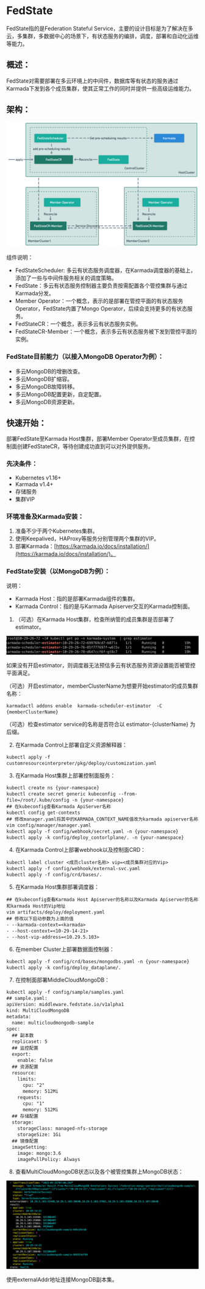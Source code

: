 # FedState

FedState指的是Federation Stateful Service，主要的设计目标是为了解决在多云，多集群，多数据中心的场景下，有状态服务的编排，调度，部署和自动化运维等能力。

## 概述：

FedState对需要部署在多云环境上的中间件，数据库等有状态的服务通过Karmada下发到各个成员集群，使其正常工作的同时并提供一些高级运维能力。

## 架构：

![structure.png](config/structure.png)

组件说明：

- FedStateScheduler: 多云有状态服务调度器，在Karmada调度器的基础上，添加了一些与中间件服务相关的调度策略。
- FedState：多云有状态服务控制器主要负责按需配置各个管控集群与通过Karmada分发。
- Member Operator：一个概念，表示的是部署在管控平面的有状态服务Operator，FedState内置了Mongo Operator，后续会支持更多的有状态服务。
- FedStateCR：一个概念，表示多云有状态服务实例。
- FedStateCR-Member：一个概念，表示多云有状态服务被下发到管控平面的实例。

### FedState目前能力（以接入MongoDB Operator为例）：

- 多云MongoDB的增删改查。
- 多云MongoDB扩缩容。
- 多云MongoDB故障转移。
- 多云MongoDB配置更新，自定配置。
- 多云MongoDB资源更新。

## 快速开始：

部署FedState至Karmada Host集群，部署Member Operator至成员集群，在控制面创建FedStateCR，等待创建成功直到可以对外提供服务。

### 先决条件：

- Kubernetes v1.16+
- Karmada v1.4+
- 存储服务
- 集群VIP

### 环境准备及Karmada安装：

1. 准备不少于两个Kubernetes集群。
2. 使用Keepalived，HAProxy等服务分别管理两个集群的VIP。
3. 部署Karmada：[https://karmada.io/docs/installation/](https://karmada.io/docs/installation/)。

### FedState安装（以MongoDB为例）：

说明：

- Karmada Host：指的是部署Karmada组件的集群。
- Karmada Control：指的是与Karmada Apiserver交互的Karmada控制面。

1. （可选）在Karmada Host集群，检查所纳管的成员集群是否部署了estimator。

![Image.png](config/Image.png)

如果没有开启estimator，则调度器无法预估多云有状态服务资源设置能否被管控平面满足。

（可选）开启estimator，memberClusterName为想要开始estimator的成员集群名称：

```shell
karmadactl addons enable  karmada-scheduler-estimator  -C {memberClusterName}
```

（可选）检查estimator service的名称是否符合以 estimator-{clusterName} 为后缀。

2. 在Karmada Control上部署自定义资源解释器：

```other
kubectl apply -f customresourceinterpreter/pkg/deploy/customization.yaml
```

3. 在Karmada Host集群上部署控制面服务：

```other
kubectl create ns {your-namespace}
kubectl create secret generic kubeconfig --from-file=/root/.kube/config -n {your-namespace} 
## 在kubeconfig查看Karmada ApiServer名称
kubectl config get-contexts
## 修改manager.yaml将其中的KARMADA_CONTEXT_NAME值改为karmada apiserver名称
vim config/manager/manager.yaml
kubectl apply -f config/webhook/secret.yaml -n {your-namespace}
kubectl apply -k config/deploy_contorlplane/. -n {your-namespace}
```

4. 在Karmada Control上部署webhook以及控制面CRD：

```other
kubectl label cluster <成员cluster名称> vip=<成员集群对应的Vip>
kubectl apply -f config/webhook/external-svc.yaml
kubectl apply -f config/crd/bases/.
```

5. 在Karmada Host集群部署调度器：

```other
## 在kubeconfig查看Karmada Host Apiserver的名称以及Karmada Apiserver的名称和karmada Host的Vip地址
vim artifacts/deploy/deployment.yaml
## 修改以下启动参数为上面的值           
- --karmada-context=<karmada>
- --host-context=<10-29-14-21>
- --host-vip-address=<10.29.5.103>
```

6. 在member Cluster上部署数据面控制器：

```other
kubectl apply -f config/crd/bases/mongodbs.yaml -n {your-namespace}
kubectl apply -k config/deploy_dataplane/.
```

7. 在控制面部署MiddleCloudMongoDB：

```shell
kubectl apply -f config/sample/samples.yaml
## sample.yaml:
apiVersion: middleware.fedstate.io/v1alpha1
kind: MultiCloudMongoDB
metadata:
  name: multicloudmongodb-sample
spec:
  ## 副本数
  replicaset: 5
  ## 监控配置
  export:
    enable: false
  ## 资源配置
  resource:
    limits:
      cpu: "2"
      memory: 512Mi
    requests:
      cpu: "1"
      memory: 512Mi
  ## 存储配置
  storage:
    storageClass: managed-nfs-storage
    storageSize: 1Gi
  ## 镜像配置
  imageSetting:
    image: mongo:3.6
    imagePullPolicy: Always
```

8. 查看MultiCloudMongoDB状态以及各个被管控集群上MongoDB状态：

![multicloudmongodbstatus.png](config/multicloudstatus.png)

使用externalAddr地址连接MongoDB副本集。

